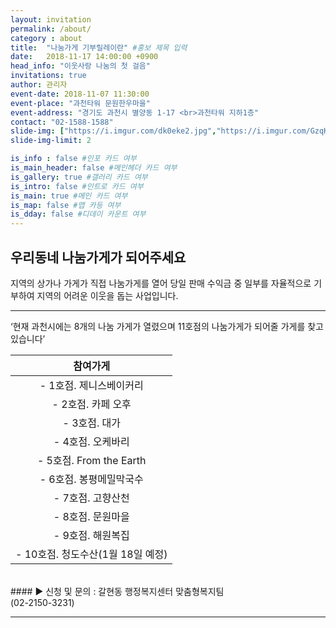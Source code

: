 ```yaml
---
layout: invitation
permalink: /about/
category : about
title:  "나눔가게 기부릴레이란" #홍보 제목 입력
date:   2018-11-17 14:00:00 +0900
head_info: "이웃사랑 나눔의 첫 걸음"
invitations: true
author: 관리자
event-date: 2018-11-07 11:30:00
event-place: "과천타워 문원한우마을"
event-address: "경기도 과천시 별양동 1-17 <br>과천타워 지하1층"
contact: "02-1588-1588"
slide-img: ["https://i.imgur.com/dk0eke2.jpg","https://i.imgur.com/GzqKPoF.jpg","https://i.imgur.com/VqRWaPJ.jpg","https://i.imgur.com/EB2lSVL.jpg","https://i.imgur.com/Kk3K0GK.jpg","https://i.imgur.com/gILdgIN.jpg","https://i.imgur.com/SXgPclN.jpg","https://i.imgur.com/hxVySLz.jpg","https://i.imgur.com/GZxotxw.jpg","https://i.imgur.com/UkUnbcN.jpg","https://i.imgur.com/d6dv4d1.jpg","https://i.imgur.com/RG1iejn.jpg","https://i.imgur.com/T5Up7xF.jpg","https://i.imgur.com/rPfBhAc.jpg","https://i.imgur.com/UVng4nb.jpg","https://i.imgur.com/jzBhJ1E.jpg"]
slide-img-limit: 2

is_info : false #인포 카드 여부
is_main_header: false #메인헤더 카드 여부
is_gallery: true #갤러리 카드 여부
is_intro: false #인트로 카드 여부
is_main: true #메인 카드 여부
is_map: false #맵 카등 여부
is_dday: false #디데이 카운트 여부
---
```

<!-- 홍보 주요 내용 입력 -->

## **우리동네 나눔가게가 되어주세요**

지역의 상가나 가게가 직접 나눔가게를 열어
당일 판매 수익금 중 일부를 자율적으로 기부하여
지역의 어려운 이웃을 돕는 사업입니다.

---

‘현재 과천시에는 8개의 나눔 가게가 열렸으며
11호점의 나눔가게가 되어줄 가게를 찾고 있습니다’

| 참여가게 |
|:------:|
| - 1호점. 제니스베이커리 |
| - 2호점. 카페 오후 |
| - 3호점. 대가 |
| - 4호점. 오케바리 |
| - 5호점. From the Earth |
| - 6호점. 봉평메밀막국수 |
| - 7호점. 고향산천 |
| - 8호점. 문원마을 |
| - 9호점. 해원복집 |
| - 10호점. 청도수산(1월 18일 예정) |

<br>
#### ▶ 신청 및 문의 : 갈현동 행정복지센터 맞춤형복지팀<br>(02-2150-3231)


---
